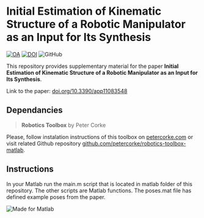 # Initial Estimation of Kinematic Structure of a Robotic Manipulator as an Input for Its Synthesis

[![OA](https://img.shields.io/badge/MDPI%20Applied%20Sciences-Open%20Access-orange?style=social&logo=open-access)](https://doi.org/10.3390/app11083548)
[![DOI](https://img.shields.io/badge/doi-10.3390%2Fapp11083548-green)](https://doi.org/10.3390/app11083548)
![GitHub](https://img.shields.io/github/license/robot-vsb-cz/initial-estimation)

This repository provides supplementary material for the paper **Initial Estimation of Kinematic Structure of a Robotic Manipulator as an Input for Its Synthesis**.

Link to the paper: [doi.org/10.3390/app11083548](https://doi.org/10.3390/app11083548)

## Dependancies
> **Robotics Toolbox** by Peter Corke

Please, follow instalation instructions of this toolbox on [petercorke.com](https://petercorke.com/toolboxes/robotics-toolbox/) or visit related Github repository [github.com/petercorke/robotics-toolbox-matlab](https://github.com/petercorke/robotics-toolbox-matlab).

## Instructions
In your Matlab run the main.m script that is located in matlab folder of this repository. The other scripts are Matlab functions. The poses.mat file has defined example poses from the paper.

![Made for Matlab](https://img.shields.io/badge/made%20for-Matlab-green)
